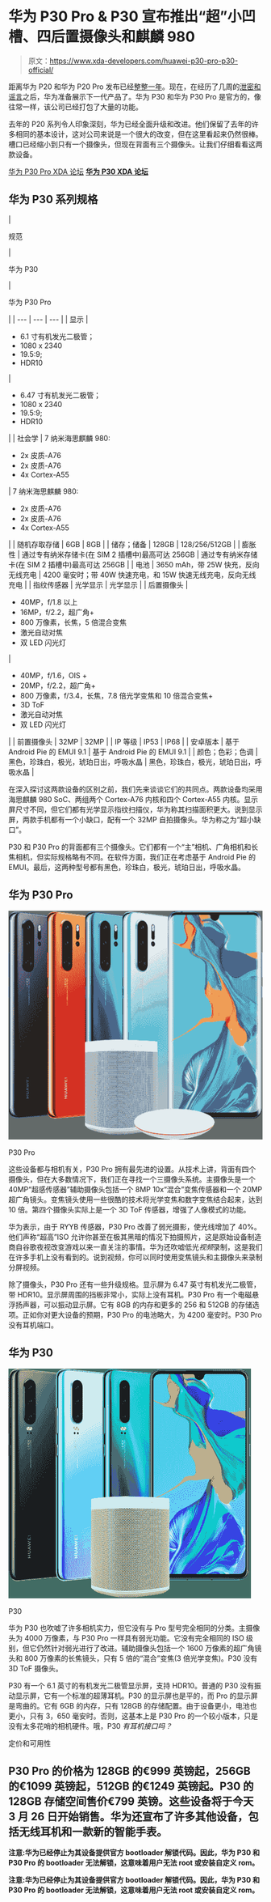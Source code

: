 # 华为 P30 Pro & P30 宣布推出“超”小凹槽、四后置摄像头和麒麟 980

> 原文：<https://www.xda-developers.com/huawei-p30-pro-p30-official/>

距离华为 P20 和华为 P20 Pro 发布已经[整整一年](https://www.xda-developers.com/huawei-announces-huawei-p20-p20-pro-p20-lite/)。现在，在经历了几周的[泄密和谣言](https://www.xda-developers.com/huawei-p30-pro-leak-confirm-specs-colors/)之后，华为准备展示下一代产品了。华为 P30 和华为 P30 Pro 是官方的，像往常一样，该公司已经打包了大量的功能。

去年的 P20 系列令人印象深刻，华为已经全面升级和改进。他们保留了去年的许多相同的基本设计，这对公司来说是一个很大的改变，但在这里看起来仍然很棒。槽口已经缩小到只有一个摄像头，但现在背面有三个摄像头。让我们仔细看看这两款设备。

[华为 P30 Pro XDA 论坛](https://forum.xda-developers.com/huawei-p30-pro) [**华为 P30 XDA 论坛**](https://forum.xda-developers.com/huawei-p30)

## 华为 P30 系列规格

| 

规范

 | 

华为 P30

 | 

华为 P30 Pro

 |
| --- | --- | --- |
| 显示 | 

*   6.1 寸有机发光二极管；
*   1080 x 2340
*   19.5:9;
*   HDR10

 | 

*   6.47 寸有机发光二极管；
*   1080 x 2340
*   19.5:9;
*   HDR10

 |
| 社会学 | 7 纳米海思麒麟 980:

*   2x 皮质-A76
*   2x 皮质-A76
*   4x Cortex-A55

 | 7 纳米海思麒麟 980:

*   2x 皮质-A76
*   2x 皮质-A76
*   4x Cortex-A55

 |
| 随机存取存储 | 6GB | 8GB |
| 储存；储备 | 128GB | 128/256/512GB |
| 膨胀性 | 通过专有纳米存储卡(在 SIM 2 插槽中)最高可达 256GB | 通过专有纳米存储卡(在 SIM 2 插槽中)最高可达 256GB |
| 电池 | 3650 mAh，带 25W 快充，反向无线充电 | 4200 毫安时；带 40W 快速充电，和 15W 快速无线充电，反向无线充电 |
| 指纹传感器 | 光学显示 | 光学显示 |
| 后置摄像头 | 

*   40MP，f/1.8 以上
*   16MP，f/2.2，超广角+
*   800 万像素，长焦，5 倍混合变焦
*   激光自动对焦
*   双 LED 闪光灯

 | 

*   40MP，f/1.6，OIS +
*   20MP，f/2.2，超广角+
*   800 万像素，f/3.4，长焦，7.8 倍光学变焦和 10 倍混合变焦+
*   3D ToF
*   激光自动对焦
*   双 LED 闪光灯

 |
| 前置摄像头 | 32MP | 32MP |
| IP 等级 | IP53 | IP68 |
| 安卓版本 | 基于 Android Pie 的 EMUI 9.1 | 基于 Android Pie 的 EMUI 9.1 |
| 颜色；色彩；色调 | 黑色，珍珠白，极光，琥珀日出，呼吸水晶 | 黑色，珍珠白，极光，琥珀日出，呼吸水晶 |

在深入探讨这两款设备的区别之前，我们先来谈谈它们的共同点。两款设备均采用海思麒麟 980 SoC、两组两个 Cortex-A76 内核和四个 Cortex-A55 内核。显示屏尺寸不同，但它们都有光学显示指纹扫描仪，华为称其扫描面积更大。说到显示屏，两款手机都有一个小缺口，配有一个 32MP 自拍摄像头。华为称之为“超小缺口”。

P30 和 P30 Pro 的背面都有三个摄像头。它们都有一个“主”相机、广角相机和长焦相机，但实际规格略有不同。在软件方面，我们正在考虑基于 Android Pie 的 EMUI。最后，这两种型号都有黑色，珍珠白，极光，琥珀日出，呼吸水晶。

## 华为 P30 Pro

 <picture>![](img/a3f28d7a2bdf5541f6e3115f244e70c9.png)</picture> 

P30 Pro

这些设备都与相机有关，P30 Pro 拥有最先进的设置。从技术上讲，背面有四个摄像头，但在大多数情况下，我们正在寻找一个三摄像头系统。主摄像头是一个 40MP“超感传感器”辅助摄像头包括一个 8MP 10x“混合”变焦传感器和一个 20MP 超广角镜头。变焦镜头使用一些很酷的技术将光学变焦和数字变焦结合起来，达到 10 倍。第四个摄像头实际上是一个 3D ToF 传感器，增强了人像模式的功能。

华为表示，由于 RYYB 传感器，P30 Pro 改善了弱光摄影，使光线增加了 40%。他们声称“超高”ISO 允许你甚至在极其黑暗的情况下拍摄照片，这是原始设备制造商自谷歌夜视改变游戏以来一直关注的事情。华为还吹嘘低光*视频*录制，这是我们在许多手机上没有看到的。说到视频，你可以同时使用变焦镜头和主摄像头来录制分屏视频。

除了摄像头，P30 Pro 还有一些升级规格。显示屏为 6.47 英寸有机发光二极管，带 HDR10。显示屏周围的挡板非常小，实际上没有耳机。P30 Pro 有一个电磁悬浮扬声器，可以振动显示屏。它有 8GB 的内存和更多的 256 和 512GB 的存储选项。正如你对更大设备的预期，P30 Pro 的电池略大，为 4200 毫安时。P30 Pro 没有耳机端口。

## 华为 P30

 <picture>![](img/af4aab1fc68be647c6c2c2ecc886ef47.png)</picture> 

P30

华为 P30 也吹嘘了许多相机实力，但它没有与 Pro 型号完全相同的分类。主摄像头为 4000 万像素，与 P30 Pro 一样具有弱光功能。它没有完全相同的 ISO 级别，但它仍然针对弱光进行了改进。辅助摄像头包括一个 1600 万像素的超广角镜头和 800 万像素的长焦镜头，只有 5 倍的“混合”变焦(3 倍光学变焦)。P30 没有 3D ToF 摄像头。

P30 有一个 6.1 英寸的有机发光二极管显示屏，支持 HDR10。普通的 P30 没有振动显示屏，它有一个标准的超薄耳机。P30 的显示屏也是平的，而 Pro 的显示屏是弯曲的。它有 6GB 的内存，只有 128GB 的存储配置。由于设备更小，电池也更小，只有 3，650 毫安时。否则，这基本上是 P30 Pro 的一个较小版本，只是没有太多花哨的相机硬件。哦，P30 *有耳机接口吗？*

定价和可用性

## P30 Pro 的价格为 128GB 的€999 英镑起，256GB 的€1099 英镑起，512GB 的€1249 英镑起。P30 的 128GB 存储空间售价€799 英镑。这些设备将于今天 3 月 26 日开始销售。华为还宣布了许多其他设备，包括无线耳机和一款新的智能手表。

**注意:华为已经停止为其设备提供官方 bootloader 解锁代码。因此，华为 P30 和 P30 Pro 的 bootloader 无法解锁，这意味着用户无法 root 或安装自定义 rom。**

**注意:华为已经停止为其设备提供官方 bootloader 解锁代码。因此，华为 P30 和 P30 Pro 的 bootloader 无法解锁，这意味着用户无法 root 或安装自定义 rom。**